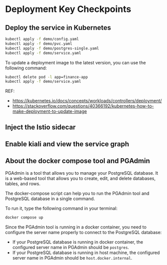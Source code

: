 # Deployment Key Checkpoints

## Deploy the service in Kubernetes

```bash
kubectl apply -f demo/config.yaml
kubectl apply -f demo/pvc.yaml
kubectl apply -f demo/postgres-single.yaml
kubectl apply -f demo/service.yaml
```

To update a deployment image to the latest version, you can use the following command:

```bash
kubectl delete pod -l app=finance-app
kubectl apply -f demo/service.yaml
```

REF: 
- https://kubernetes.io/docs/concepts/workloads/controllers/deployment/
- https://stackoverflow.com/questions/40366192/kubernetes-how-to-make-deployment-to-update-image

## Inject the Istio sidecar


## Enable kiali and view the service graph


## About the docker compose tool and PGAdmin

PGAdmin is a tool that allows you to manage your PostgreSQL database. It is a web-based tool that allows you to create, edit, and delete databases, tables, and rows.

The docker-compose script can help you to run the PGAdmin tool and PostgreSQL database in a single command.

To run it, type the following command in your terminal:

```bash
docker compose up
```

Since the PGAdmin tool is running in a docker container, you need to configure the server name properly to connect to the PostgreSQL database:
- If your PostgreSQL database is running in docker container, the configured server name in PGAdmin should be `postgres`.
- If your PostgreSQL database is running in host machine, the configured server name in PGAdmin should be `host.docker.internal`.
